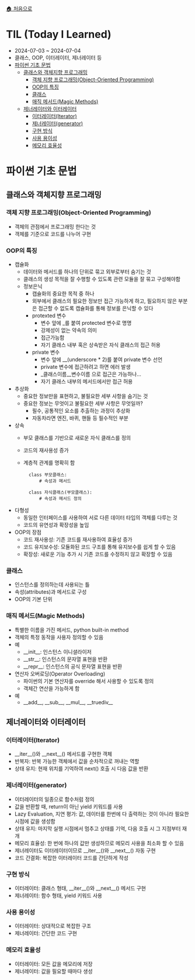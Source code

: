 [🏠 처음으로](/README.md)

# TIL (Today I Learned)

- 2024-07-03 ~ 2024-07-04
- 클래스, OOP, 이터레이터, 제너레이터 등
- [파이썬 기초 문법](#파이썬-기초-문법)
  * [클래스와 객체지향 프로그래밍](#클래스와-객체지향-프로그래밍)
    + [객체 지향 프로그래밍(Object-Oriented Programming)](#객체-지향-프로그래밍object-oriented-programming)
    + [OOP의 특징](#oop의-특징)
    + [클래스](#클래스)
    + [매직 메서드(Magic Methods)](#매직-메서드magic-methods)
  * [제너레이터와 이터레이터](#제너레이터와-이터레이터)
    + [이터레이터(Iterator)](#이터레이터iterator)
    + [제너레이터(generator)](#제너레이터generator)
    + [구현 방식](#구현-방식)
    + [사용 용이성](#사용-용이성)
    + [메모리 효율성](#메모리-효율성)

# 파이썬 기초 문법

## 클래스와 객체지향 프로그래밍

### 객체 지향 프로그래밍(Object-Oriented Programming)

- 객체의 관점에서 프로그래밍 한다는 것
- 객체를 기준으로 코드를 나누어 구현

### OOP의 특징

- 캡슐화
    - 데이터와 메서드를 하나의 단위로 묶고 외부로부터 숨기는 것
    - 클래스의 생성 목적을 잘 수행할 수 있도록 관련 모듈을 잘 묶고 구성해야함
    - 정보은닉
        - 캡슐화의 중요한 목적 중 하나
        - 외부에서 클래스의 필요한 정보만 접근 가능하게 하고, 필요하지 않은 부분은 접근할 수 없도록 캡슐화를 통해 정보를 은닉할 수 있다
        - protexted 변수
            - 변수 앞에 _를 붙여 protected 변수로 명명
            - 강제성이 없는 약속의 의미
            - 접근가능함
            - 자기 클래스 내부 혹은 상속받은 자식 클래스의 접근 허용
        - private 변수
            - 변수 앞에 __(underscore * 2)를 붙여 private 변수 선언
            - private 변수에 접근하려고 하면 에러 발생
            - _클래스이름__변수이름 으로 접근은 가능하나...
            - 자기 클래스 내부의 메서드에서만 접근 허용
- 추상화
    - 중요한 정보만을 표현하고, 불필요한 세부 사항을 숨기는 것
    - 중요한 정보는 무엇이고 불필요한 세부 사항은 무엇일까?
        - 필수, 공통적인 요소를 추출하는 과정이 추상화
        - 자동차라면 엔진, 바퀴, 핸들 등 필수적인 부분
- 상속
    - 부모 클래스를 기반으로 새로운 자식 클래스를 정의
    - 코드의 재사용성 증가
    - 계층적 관계를 명확히 함

            class 부모클래스:
                # 속성과 메서드
            
            class 자식클래스(부모클래스):
                # 속성과 메서드 정의

- 다형성
    - 동일한 인터페이스를 사용하여 서로 다른 데이터 타입의 객체를 다루는 것
    - 코드의 유연성과 확장성을 높임
- OOP의 장점
    - 코드 재사용성: 기존 코드를 재사용하여 효율성 증가
    - 코드 유지보수성: 모듈화된 코드 구조를 통해 유지보수를 쉽게 할 수 있음
    - 확장성: 새로운 기능 추가 시 기존 코드를 수정하지 않고 확장할 수 있음

<!-- > TODO: OOP 좀 더 자세하게 공부하기
https://velog.io/@hkoo9329/OOPObject-Oriented-Programming-%EA%B0%9D%EC%B2%B4-%EC%A7%80%ED%96%A5-%ED%94%84%EB%A1%9C%EA%B7%B8%EB%9E%98%EB%B0%8D-%EC%9D%B4%EB%9E%80 -->

### 클래스

- 인스턴스를 정의하는데 사용되는 틀
- 속성(attributes)과 메서드로 구성
- OOP의 기본 단위

### 매직 메서드(Magic Methods)

- 특별한 이름을 가진 메서드, python built-in method
- 객체의 특정 동작을 사용자 정의할 수 있음
- 예
    - \_\_init\_\_: 인스턴스 이니셜라이저
    - \_\_str\_\_: 인스턴스의 문자열 표현을 반환
    - \_\_repr\_\_: 인스턴스의 공식 문자열 표현을 반환
- 연산자 오버로딩(Operator Overloading)
    - 파이썬의 기본 연산자를 override 해서 사용할 수 있도록 정의
    - 객체간 연산을 가능하게 함
- 예
    - \_\_add\_\_, \_\_sub\_\_, \_\_mul\_\_, \_\_truediv\_\_

## 제너레이터와 이터레이터

### 이터레이터(Iterator)

- \_\_iter\_\_()와 \_\_next\_\_() 메서드를 구현한 객체
- 반복자: 반복 가능한 객체에서 값을 순차적으로 꺼내는 역할
- 상태 유지: 현재 위치를 기억하여 next() 호출 시 다음 값을 반환

### 제너레이터(generator)

- 이터레이터의 일종으로 함수처럼 정의
- 값을 반환할 때, return이 아닌 yield 키워드를 사용
- Lazy Evaluation, 지연 평가: 값, 데이터를 한번에 다 출력하는 것이 아니라 필요한 시점에 값을 생성함
- 상태 유지: 마지막 실행 시점에서 멈추고 상태를 기억, 다음 호출 시 그 지점부터 재개
- 메모리 효율성: 한 번에 하나의 값만 생성하므로 메모리 사용을 최소화 할 수 있음
- 제너레이터도 이터레이터이므로 \_\_iter\_\_()와 \_\_next\_\_() 자동 구현
- 코드 간결화: 복잡한 이터레이터 코드를 간단하게 작성 

<!-- > TODO: yield 키워드, 필요성, 활용에 대한 내용 추가 -->

### 구현 방식

- 이터레이터: 클래스 형태, \_\_iter\_\_()와 \_\_next\_\_() 메서드 구현
- 제너레이터: 함수 형태, yield 키워드 사용

### 사용 용이성

- 이터레이터: 상대적으로 복잡한 구조
- 제너레이터: 간단한 코드 구현

### 메모리 효율성

- 이터레이터: 모든 값을 메모리에 저장
- 제너레이터: 값을 필요할 때마다 생성